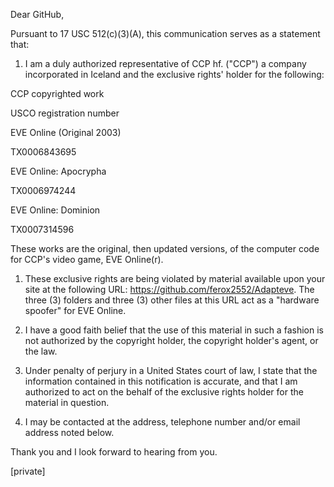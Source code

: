 Dear GitHub,

Pursuant to 17 USC 512(c)(3)(A), this communication serves as a statement that:

1. I am a duly authorized representative of CCP hf. ("CCP") a company incorporated in Iceland and the exclusive rights' 
holder for the following:

CCP copyrighted work

USCO registration number

EVE Online (Original 2003)

TX0006843695

EVE Online: Apocrypha

TX0006974244

EVE Online: Dominion

TX0007314596

These works are the original, then updated versions, of the computer code for CCP's video game, EVE Online(r).

1. These exclusive rights are being violated by material available upon your site at the following URL: 
https://github.com/ferox2552/Adapteve. The three (3) folders and three (3) other files at this URL act as 
a "hardware spoofer" for EVE Online.

1. I have a good faith belief that the use of this material in such a fashion is not authorized by the copyright holder, 
the copyright holder's agent, or the law.

1. Under penalty of perjury in a United States court of law, I state that the information contained in this notification 
is accurate, and that I am authorized to act on the behalf of the exclusive rights holder for the material in question.

1. I may be contacted at the address, telephone number and/or email address noted below.

Thank you and I look forward to hearing from you.

[private]
